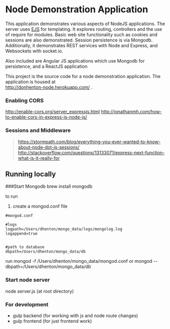 # Node Demonstration Application 

This application demonstrates various aspects of NodeJS applications. 
The server uses <a href="http://www.embeddedjs.com/">EJS</a> for templating.
It explores routing, controllers and the use of require for modules. Basic web site 
functionality such as cookies and sessions are also demonstrated. Session 
persistence is via Mongodb.
Additionally, it demonstrates REST services with Node and Express, and
Websockets with socket.io.

Also included are Angular JS applications which use Mongodb for persistence, and a ReactJS application

This project is the source code for a node demonstration application. The
application is housed at  
<a href="http://donhenton-node.herokuapp.com/">http://donhenton-node.herokuapp.com/</a> .


### Enabling CORS

http://enable-cors.org/server_expressjs.html
http://jonathanmh.com/how-to-enable-cors-in-express-js-node-js/


### Sessions and Middleware

> https://stormpath.com/blog/everything-you-ever-wanted-to-know-about-node-dot-js-sessions/
> http://stackoverflow.com/questions/13133071/express-next-function-what-is-it-really-for

##  Running locally

###Start Mongodb
brew install mongodb

to run

1. create a mongod.conf file

```
#mongod.conf

#logs
logpath=/Users/dhenton/mongo_data/logs/mongolog.log
logappend=true


#path to database
dbpath=/Users/dhenton/mongo_data/db
```

run mongod -f /Users/dhenton/mongo_data/mongod.conf
or mongod --dbpath=/Users/dhenton/mongo_data/db

### Start node server
node server.js (at root directory)

### For development
* gulp backend (for working with js and node route changes)
* gulp frontend (for just frontend work)

